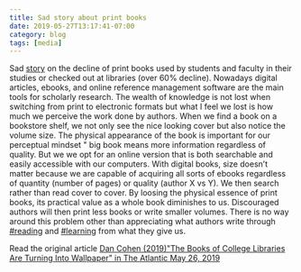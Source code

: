 ```yaml
---
title: Sad story about print books
date: 2019-05-27T13:17:41-07:00
category: blog 
tags: [media]
---
```


Sad [story](https://www.theatlantic.com/ideas/archive/2019/05/college-students-arent-checking-out-books/590305/) on the decline of print books used by students and faculty in their studies or checked out at libraries (over 60% decline). Nowadays digital articles, ebooks, and online reference management software are the main tools for scholarly research. The wealth of knowledge is not lost when switching from print to electronic formats but what I feel we lost is how much we perceive the work done by authors. When we find a book on a bookstore shelf, we not only see the nice looking cover but also notice the volume size. The physical appearance of the book is important for our perceptual mindset " big book means more information regardless of quality. But we we opt for an online version that is both searchable and easily accessible with our computers. With digital books, size doesn’t matter because we are capable of acquiring all sorts of ebooks regardless of quantity (number of pages) or quality (author X vs Y). We then search rather than read cover to cover. By loosing the physical essence of print books, its practical value as a whole book diminishes to us. Discouraged authors will then print less books or write smaller volumes. There is no way around this problem other than appreciating what authors write through [#reading](https://www.linkedin.com/feed/hashtag/?keywords=%23reading) and [#learning](https://www.linkedin.com/feed/hashtag/?keywords=%23learning) from what they give us.

Read the original article [Dan Cohen (2019)"The Books of College Libraries Are Turning Into Wallpaper" in The Atlantic May 26, 2019](https://www.theatlantic.com/ideas/archive/2019/05/college-students-arent-checking-out-books/590305/)

